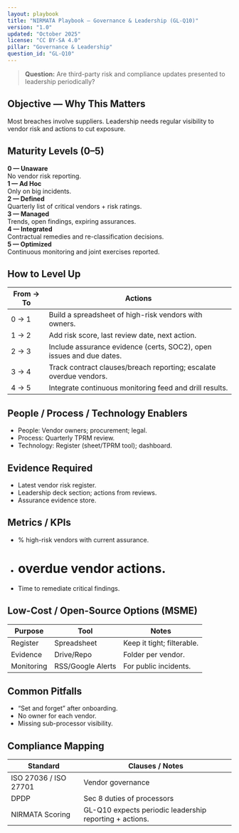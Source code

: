 ```yaml
---
layout: playbook
title: "NIRMATA Playbook — Governance & Leadership (GL-Q10)"
version: "1.0"
updated: "October 2025"
license: "CC BY-SA 4.0"
pillar: "Governance & Leadership"
question_id: "GL-Q10"
---
```


> **Question:** Are third-party risk and compliance updates presented to leadership periodically?

## Objective — Why This Matters
Most breaches involve suppliers. Leadership needs regular visibility to vendor risk and actions to cut exposure.

## Maturity Levels (0–5)
<div class="levels-grid">
  <div class="level level-0"><strong>0 — Unaware</strong><br>No vendor risk reporting.</div>
  <div class="level level-1"><strong>1 — Ad Hoc</strong><br>Only on big incidents.</div>
  <div class="level level-2"><strong>2 — Defined</strong><br>Quarterly list of critical vendors + risk ratings.</div>
  <div class="level level-3"><strong>3 — Managed</strong><br>Trends, open findings, expiring assurances.</div>
  <div class="level level-4"><strong>4 — Integrated</strong><br>Contractual remedies and re-classification decisions. </div>
  <div class="level level-5"><strong>5 — Optimized</strong><br>Continuous monitoring and joint exercises reported. </div>
</div>

## How to Level Up

| From → To | Actions |
|---|---|
|0 → 1 | Build a spreadsheet of high-risk vendors with owners. |
|1 → 2 | Add risk score, last review date, next action. |
|2 → 3 | Include assurance evidence (certs, SOC2), open issues and due dates. |
|3 → 4 | Track contract clauses/breach reporting; escalate overdue vendors. |
|4 → 5 | Integrate continuous monitoring feed and drill results. |

## People / Process / Technology Enablers
- People: Vendor owners; procurement; legal.
- Process: Quarterly TPRM review.
- Technology: Register (sheet/TPRM tool); dashboard.

## Evidence Required
- Latest vendor risk register.
- Leadership deck section; actions from reviews.
- Assurance evidence store.

## Metrics / KPIs
- % high-risk vendors with current assurance.
- # overdue vendor actions.
- Time to remediate critical findings.

## Low-Cost / Open-Source Options (MSME)

| Purpose | Tool | Notes |
|---|---|---|
|Register | Spreadsheet | Keep it tight; filterable. |
|Evidence | Drive/Repo | Folder per vendor. |
|Monitoring | RSS/Google Alerts | For public incidents. |

## Common Pitfalls
- “Set and forget” after onboarding.
- No owner for each vendor.
- Missing sub-processor visibility.

## Compliance Mapping

| Standard | Clauses / Notes |
|---|---|
|ISO 27036 / ISO 27701 | Vendor governance |
|DPDP | Sec 8 duties of processors |
|NIRMATA Scoring | GL-Q10 expects periodic leadership reporting + actions.

